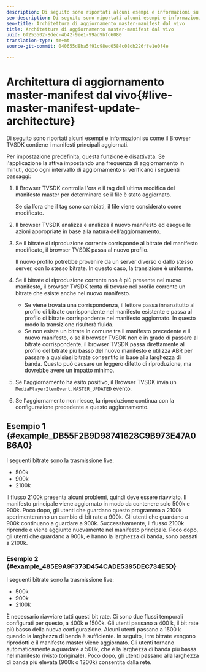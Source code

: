 ```yaml
---
description: Di seguito sono riportati alcuni esempi e informazioni su come il Browser TVSDK contiene i manifesti principali aggiornati.
seo-description: Di seguito sono riportati alcuni esempi e informazioni su come il Browser TVSDK contiene i manifesti principali aggiornati.
seo-title: Architettura di aggiornamento master-manifest dal vivo
title: Architettura di aggiornamento master-manifest dal vivo
uuid: 6f253502-8dec-4b42-9ee1-99ad9bfd6080
translation-type: tm+mt
source-git-commit: 040655d8ba5f91c98ed0584c08db226ffe1e0f4e

---
```



# Architettura di aggiornamento master-manifest dal vivo{#live-master-manifest-update-architecture}

Di seguito sono riportati alcuni esempi e informazioni su come il Browser TVSDK contiene i manifesti principali aggiornati.

Per impostazione predefinita, questa funzione è disattivata. Se l&#39;applicazione la attiva impostando una frequenza di aggiornamento in minuti, dopo ogni intervallo di aggiornamento si verificano i seguenti passaggi:

1. Il Browser TVSDK controlla l&#39;ora e il tag dell&#39;ultima modifica del manifesto master per determinare se il file è stato aggiornato.

   Se sia l’ora che il tag sono cambiati, il file viene considerato come modificato.
1. Il browser TVSDK analizza e analizza il nuovo manifesto ed esegue le azioni appropriate in base alla natura dell&#39;aggiornamento.
1. Se il bitrate di riproduzione corrente corrisponde al bitrate del manifesto modificato, il browser TVSDK passa al nuovo profilo.

   Il nuovo profilo potrebbe provenire da un server diverso o dallo stesso server, con lo stesso bitrate. In questo caso, la transizione è uniforme.
1. Se il bitrate di riproduzione corrente non è più presente nel nuovo manifesto, il browser TVSDK tenta di trovare nel profilo corrente un bitrate che esiste anche nel nuovo manifesto.

   * Se viene trovata una corrispondenza, il lettore passa innanzitutto al profilo di bitrate corrispondente nel manifesto esistente e passa al profilo di bitrate corrispondente nel manifesto aggiornato. In questo modo la transizione risulterà fluida.
   * Se non esiste un bitrate in comune tra il manifesto precedente e il nuovo manifesto, o se il browser TVSDK non è in grado di passare al bitrate corrispondente, il browser TVSDK passa direttamente al profilo del bitrate più basso del nuovo manifesto e utilizza ABR per passare a qualsiasi bitrate consentito in base alla larghezza di banda. Questo può causare un leggero difetto di riproduzione, ma dovrebbe avere un impatto minimo.

1. Se l&#39;aggiornamento ha esito positivo, il Browser TVSDK invia un `MediaPlayerItemEvent.MASTER_UPDATED` evento.
1. Se l&#39;aggiornamento non riesce, la riproduzione continua con la configurazione precedente a questo aggiornamento.

## Esempio 1 {#example_DB55F2B9D98741628C9B973E47A0B6A0}

I seguenti bitrate sono la trasmissione live:

* 500k
* 900k
* 2100k

Il flusso 2100k presenta alcuni problemi, quindi deve essere riavviato. Il manifesto principale viene aggiornato in modo da contenere solo 500k e 900k. Poco dopo, gli utenti che guardano questo programma a 2100k sperimenteranno un cambio di bit rate a 900k. Gli utenti che guardano a 900k continuano a guardare a 900k. Successivamente, il flusso 2100k riprende e viene aggiunto nuovamente nel manifesto principale. Poco dopo, gli utenti che guardano a 900k, e hanno la larghezza di banda, sono passati a 2100k.

### Esempio 2 {#example_485E9A9F373D454CADE5395DEC734E5D}

I seguenti bitrate sono la trasmissione live:

* 500k
* 900k
* 2100k

È necessario riavviare tutti questi bit rate. Ci sono due flussi temporali configurati per questo, a 400k e 1500k. Gli utenti passano a 400 k, il bit rate più basso della nuova configurazione. Alcuni utenti passano a 1500 k quando la larghezza di banda è sufficiente. In seguito, i tre bitrate vengono riprodotti e il manifesto master viene aggiornato. Gli utenti tornano automaticamente a guardare a 500k, che è la larghezza di banda più bassa nel manifesto rivisto (originale). Poco dopo, gli utenti passano alla larghezza di banda più elevata (900k o 1200k) consentita dalla rete.

<!-- 

WRITER: Add relref to api/psdk/asdoc-dhls_1.4/com/adobe/mediacore/events/MediaPlayerItemEvent.html#MASTER_UPDATED

 -->

